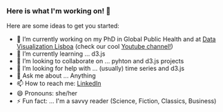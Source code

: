 ### Here is what I'm working on! 👋

Here are some ideas to get you started:

- 🔭 I’m currently working on my PhD in Global Public Health and at [Data Visualization Lisboa](https://www.datavis-lisboa.pt/) (check our cool [Youtube channel!](https://www.youtube.com/c/DataVisLisboa/videos))
- 🌱 I’m currently learning ... d3.js
- 👯 I’m looking to collaborate on ... pyhton and d3.js projects
- 🤔 I’m looking for help with ... (usually) time series and d3.js
- 💬 Ask me about ... Anything
- 📫 How to reach me: [LinkedIn](https://www.linkedin.com/in/saramesquita1/)
- 😄 Pronouns: she/her
- ⚡ Fun fact: ... I'm a savvy reader (Science, Fiction, Classics, Business)

